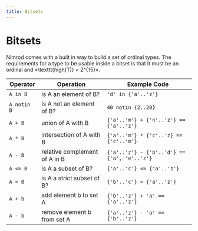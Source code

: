 ```yaml
---
title: Bitsets
---
```


# Bitsets

Nimrod comes with a built in way to build a set of ordinal types. The requirements for a type to be usable inside a bitset is that it must be an ordinal and «\texttt{high(T)} < 2^{15}».

|Operator     | Operation                     | Example Code                                 |
|-------------|-------------------------------|----------------------------------------------|
| `A in B`    | is A an element of B?         | `'d' in {'a'..'z'}`                          |
| `A notin B` | is A not an element of B?     | `40 notin {2..20} `                          |
| `A + B`     | union of A with B             | `{'a'..'m'} + {'n'..'z'} == {'a'..'z'}`      |
| `A * B`     | intersection of A with B      | `{'a'..'m'} * {'c'..'z} == {'c'..'m'}`       |
| `A - B`     | relative complement of A in B | `{'a'..'z'} - {'b'..'d'} == {'a', 'e'..'z'}` |
| `A <= B`    | is A a subset of B?           | `{'a'..'c'} <= {'a'..'z'}`                   |
| `A < B`     | is A a strict subset of B?    | `{'b'..'c'} < {'a'..'z'}`                    |
| `A + b`     | add element b to set A        | `{'b'..'z'} + 'a' == {'a'..'z'}`             |
| `A - b`     | remove element b from set A   | `{'a'..'z'} - 'a' == {'b'..'z'}`             |